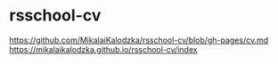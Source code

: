 # rsschool-cv
https://github.com/MikalaiKalodzka/rsschool-cv/blob/gh-pages/cv.md
https://mikalaikalodzka.github.io/rsschool-cv/index
